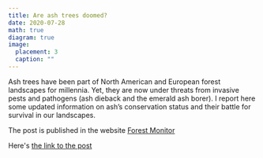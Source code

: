 ```yaml
---
title: Are ash trees doomed?
date: 2020-07-28
math: true
diagram: true
image:
  placement: 3
  caption: ""
---
```


Ash trees have been part of North American and European forest landscapes for millennia. Yet, they are now under threats from invasive pests and pathogens (ash dieback and the emerald ash borer). I report here some updated information on ash’s conservation status and their battle for survival in our landscapes.

The post is published in the website [Forest Monitor](http://www.forest-monitor.com/en/) 

Here's [the link to the post](http://www.forest-monitor.com/en/are-ash-trees-doomed/)

